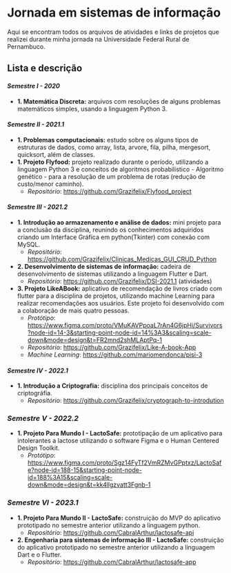 # Jornada em sistemas de informação 

Aqui se encontram todos os arquivos de atividades e links de projetos que realizei durante minha jornada na Universidade Federal Rural de Pernambuco. 

## Lista e descrição

#### *Semestre I - 2020*

- __1. Matemática Discreta:__ arquivos com resoluções de alguns problemas matemáticos simples, usando a linguagem Python 3.

  

#### *Semestre II - 2021.1*

- __1. Problemas computacionais:__  estudo sobre os alguns tipos de estruturas de dados, como array, lista, arvore, fila, pilha, mergesort, quicksort, além de classes.
- __1. Projeto Flyfood:__ projeto realizado durante o período, utilizando a linguagem Python 3 e conceitos de algoritmos probabilístico - Algoritmo genético - para a resolução de um problema de rotas (redução de custo/menor caminho). 
  - *Repositório*:  https://github.com/Grazifelix/Flyfood_project



#### *Semestre III - 2021.2*

- __1. Introdução ao armazenamento e análise de dados:__ mini projeto para a conclusão da disciplina, reunindo os conhecimentos adquiridos criando um Interface Gráfica em python(Tkinter) com conexão com MySQL.
  - *Repositório*: https://github.com/Grazifelix/Clinicas_Medicas_GUI_CRUD_Python
- __2. Desenvolvimento de sistemas de informação:__  cadeira de desenvolvimento de sistemas utilizando a linguagem Flutter e Dart.
  - *Repositório*: https://github.com/Grazifelix/DSI-2021.1  (atividades)
- __3. Projeto LikeABook:__ aplicativo de recomendação de livros criado com flutter para a disciplina de projetos, utilizando machine Learning para realizar recomendações aos usuários. Este projeto foi desenvolvido com a colaboração de mais quatro pessoas.
  - *Protótipo*: https://www.figma.com/proto/VMuKAVPpoaL7rAn4G6jpHi/Survivors?node-id=14-3&starting-point-node-id=14%3A3&scaling=scale-down&mode=design&t=FR2mnd2shMLAptPq-1
  - *Repositório*: https://github.com/Grazifelix/Like-A-book-App
  - *Machine Learning*: https://github.com/mariomendonca/pisi-3
    

#### *Semestre IV - 2022.1*

- __1. Introdução a Criptografia:__ disciplina dos principais conceitos de criptográfia.
  - *Repositório*: https://github.com/Grazifelix/cryptograph-to-introdution

    
### *Semestre V - 2022.2*
- __1. Projeto Para Mundo I - LactoSafe:__ prototipação de um aplicativo para intolerantes a lactose utilizando o software Figma e o Human Centered Design Toolkit.
  - *Protótipo*: https://www.figma.com/proto/Sgz14FyTf2VmRZMvGPptxz/LactoSafe?node-id=188-15&starting-point-node-id=188%3A15&scaling=scale-down&mode=design&t=kk4llgzvatt3Fgnb-1
 

### *Semestre VI - 2023.1*
- __1. Projeto Para Mundo II - LactoSafe:__ construição do MVP do aplicativo prototipado no semestre anterior utilizando a linguagem python.
  - *Repositório*: https://github.com/CabralArthur/lactosafe-api
- __2. Engenharia para sistemas de informação III - LactoSafe:__ construição do aplicativo prototipado no semestre anterior utilizando a linguagem Dart e o Flutter.
  - *Repositório*: https://github.com/CabralArthur/lactosafe-app
